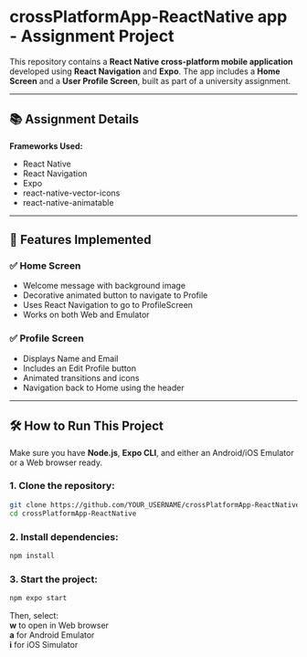 # crossPlatformApp-ReactNative app - Assignment Project

This repository contains a **React Native cross-platform mobile application** developed using **React Navigation** and **Expo**. The app includes a **Home Screen** and a **User Profile Screen**, built as part of a university assignment.

---

## 📚 Assignment Details
 
**Frameworks Used:**  
- React Native  
- React Navigation  
- Expo  
- react-native-vector-icons  
- react-native-animatable  

---

## 🚀 Features Implemented

### ✅ Home Screen
- Welcome message with background image
- Decorative animated button to navigate to Profile
- Uses React Navigation to go to ProfileScreen
- Works on both Web and Emulator

### ✅ Profile Screen
- Displays Name and Email
- Includes an Edit Profile button
- Animated transitions and icons
- Navigation back to Home using the header

---

## 🛠 How to Run This Project

Make sure you have **Node.js**, **Expo CLI**, and either an Android/iOS Emulator or a Web browser ready.

### 1. Clone the repository:

```bash
git clone https://github.com/YOUR_USERNAME/crossPlatformApp-ReactNative.git
cd crossPlatformApp-ReactNative
```

### 2. Install dependencies:
```bash
npm install
```

### 3. Start the project:
```bash
npm expo start
```

Then, select:<br>
**w** to open in Web browser<br>
**a** for Android Emulator<br>
**i** for iOS Simulator

